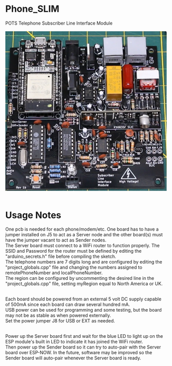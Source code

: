 # Phone_SLIM
POTS Telephone Subscriber Line Interface Module
<br><br>![PCB](Assembled_PCB.jpg)<BR><BR>
# Usage Notes
One pcb is needed for each phone/modem/etc.  One board has to have a jumper installed on J5 to act as a Server node and the other board(s) must have the jumper vacant to act as Sender nodes.<br>
The Server board must connect to a WiFi router to function properly.  The SSID and Password for the router must be defined by editing the "arduino_secrets.h" file before compiling the sketch.<br>
The telephone numbers are 7 digits long and are configured by editing the "project_globals.cpp" file and changing the numbers assigned to remotePhoneNumber and localPhoneNumber.<br>
The region can be configured by uncommenting the desired line in the "project_globals.cpp" file, setting myRegion equal to North America or UK.<br><BR>

Each board should be powered from an external 5 volt DC supply capable of 500mA since each board can draw several hundred mA.<BR>
USB power can be used for programming and some testing, but the board may not be as stable as when powered externally.<BR>
Set the power jumper J8 for USB or EXT as needed.<BR><BR>

Power up the Server board first and wait for the blue LED to light up on the ESP module's built in LED to indicate it has joined the WiFi router.<br>
Then power up the Sender board so it can try to auto-pair with the Server board over ESP-NOW.  In the future, software may be improved so the Sender board will auto-pair whenever the Server board is ready.
